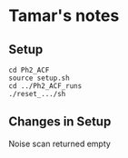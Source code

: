 # Tamar's notes

## Setup

```shell
cd Ph2_ACF
source setup.sh
cd ../Ph2_ACF_runs
./reset_.../sh
```
## Changes in Setup
Noise scan returned empty